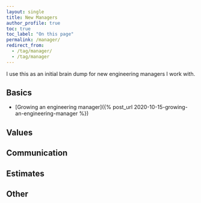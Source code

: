 ```yaml
---
layout: single
title: New Managers
author_profile: true
toc: true
toc_label: "On this page"
permalink: /manager/
redirect_from:
  - /tag/manager/
  - /tag/manager
---
```


I use this as an initial brain dump for new engineering managers I work with.

## Basics
- [Growing an engineering manager]({% post_url 2020-10-15-growing-an-engineering-manager %})

## Values

## Communication

## Estimates

## Other